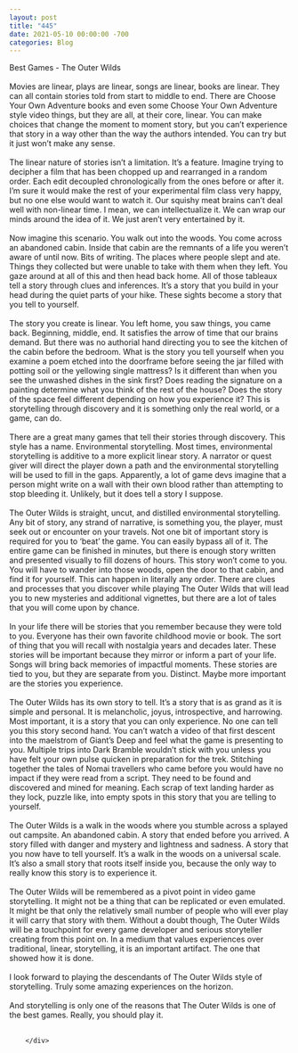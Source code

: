 ```yaml
---
layout: post
title: "445"
date: 2021-05-10 00:00:00 -700
categories: Blog
---
```


<div class="blog-content">
				<div class="paragraph"><span><span>Best Games - The Outer Wilds</span></span><br><span></span><br><span><span>Movies are linear, plays are linear, songs are linear, books are linear. They can all contain stories told from start to middle to end. There are Choose Your Own Adventure books and even some Choose Your Own Adventure style video things, but they are all, at their core, linear. You can make choices that change the moment to moment story, but you can&rsquo;t experience that story in a way other than the way the authors intended. You can try but it just won&rsquo;t make any sense.</span></span><br><span></span><br><span><span>The linear nature of stories isn&rsquo;t a limitation. It&rsquo;s a feature. Imagine trying to decipher a film that has been chopped up and rearranged in a random order. Each edit decoupled chronologically from the ones before or after it. I&rsquo;m sure it would make the rest of your experimental film class very happy, but no one else would want to watch it. Our squishy meat brains can&rsquo;t deal well with non-linear time. I mean, we can intellectualize it. We can wrap our minds around the idea of it. We just aren&rsquo;t very entertained by it.&nbsp;</span></span><br><span></span><br><span><span>Now imagine this scenario. You walk out into the woods. You come across an abandoned cabin. Inside that cabin are the remnants of a life you weren&rsquo;t aware of until now. Bits of writing. The places where people slept and ate. Things they collected but were unable to take with them when they left. You gaze around at all of this and then head back home. All of those tableaux tell a story through clues and inferences. It&rsquo;s a story that you build in your head during the quiet parts of your hike. These sights become a story that you tell to yourself.</span></span><br><span></span><br><span><span>The story you create is linear. You left home, you saw things, you came back. Beginning, middle, end. It satisfies the arrow of time that our brains demand. But there was no authorial hand directing you to see the kitchen of the cabin before the bedroom. What is the story you tell yourself when you examine a poem etched into the doorframe before seeing the jar filled with potting soil or the yellowing single mattress? Is it different than when you see the unwashed dishes in the sink first? Does reading the signature on a painting determine what you think of the rest of the house? Does the story of the space feel different depending on how you experience it? This is storytelling through discovery and it is something only the real world, or a game, can do.&nbsp;</span></span><br><span></span><br><span><span>There are a great many games that tell their stories through discovery. This style has a name. Environmental storytelling. Most times, environmental storytelling is additive to a more explicit linear story. A narrator or quest giver will direct the player down a path and the environmental storytelling will be used to fill in the gaps. Apparently, a lot of game devs imagine that a person might write on a wall with their own blood rather than attempting to stop bleeding it. Unlikely, but it does tell a story I suppose.</span></span><br><span></span><br><span><span>The Outer Wilds is straight, uncut, and distilled environmental storytelling. Any bit of story, any strand of narrative, is something you, the player, must seek out or encounter on your travels. Not one bit of important story is required for you to &lsquo;beat&rsquo; the game. You can easily bypass all of it. The entire game can be finished in minutes, but there is enough story written and presented visually to fill dozens of hours. This story won&rsquo;t come to you. You will have to wander into those woods, open the door to that cabin, and find it for yourself. This can happen in literally any order. There are clues and processes that you discover while playing The Outer Wilds that will lead you to new mysteries and additional vignettes, but there are a lot of tales that you will come upon by chance.&nbsp;</span></span><br><span></span><br><span><span>In your life there will be stories that you remember because they were told to you. Everyone has their own favorite childhood movie or book. The sort of thing that you will recall with nostalgia years and decades later. These stories will be important because they mirror or inform a part of your life. Songs will bring back memories of impactful moments. These stories are tied to you, but they are separate from you. Distinct. Maybe more important are the stories you experience.</span></span><br><span></span><br><span><span>The Outer Wilds has its own story to tell. It&rsquo;s a story that is as grand as it is simple and personal. It is melancholic, joyus, introspective, and harrowing. Most important, it is a story that you can only experience. No one can tell you this story second hand. You can&rsquo;t watch a video of that first descent into the maelstrom of Giant&rsquo;s Deep and feel what the game is presenting to you. Multiple trips into Dark Bramble wouldn&rsquo;t stick with you unless you have felt your own pulse quicken in preparation for the trek. Stitching together the tales of Nomai travellers who came before you would have no impact if they were read from a script. They need to be found and discovered and mined for meaning. Each scrap of text landing harder as they lock, puzzle like, into empty spots in this story that you are telling to yourself.&nbsp;</span></span><br><span></span><br><span><span>The Outer Wilds is a walk in the woods where you stumble across a splayed out campsite. An abandoned cabin. A story that ended before you arrived. A story filled with danger and mystery and lightness and sadness. A story that you now have to tell yourself. It&rsquo;s a walk in the woods on a universal scale. It&rsquo;s also a small story that roots itself inside you, because the only way to really know this story is to experience it.&nbsp;</span></span><br><span></span><br><span><span>The Outer Wilds will be remembered as a pivot point in video game storytelling. It might not be a thing that can be replicated or even emulated. It might be that only the relatively small number of people who will ever play it will carry that story with them. Without a doubt though, The Outer Wilds will be a touchpoint for every game developer and serious storyteller creating from this point on. In a medium that values experiences over traditional, linear, storytelling, it is an important artifact. The one that showed how it is done.</span></span><br><span></span><br><span><span>I look forward to playing the descendants of The Outer Wilds style of storytelling. Truly some amazing experiences on the horizon.</span></span><br><span></span><br><span><span>And storytelling is only one of the reasons that The Outer Wilds is one of the best games.&nbsp;Really, you should play it.</span></span><br><span></span><br></div>

		</div>
        
